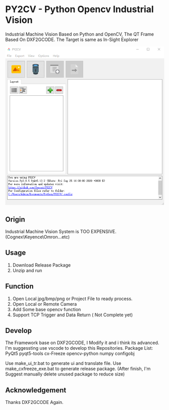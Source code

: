 # PY2CV - Python Opencv Industrial Vision

Industrial Machine Vision Based on Python and OpenCV, The QT Frame Based On DXF2GCODE. The Target is same as In-Sight Explorer

![](https://github.com/feecat/PY2CV/blob/master/DOC/Example_1.gif)

## Origin

Industrial Machine Vision System is TOO EXPENSIVE. (Cognex\Keyence\Omron\...etc)

## Usage

1. Download Release Package
2. Unzip and run

## Function

1. Open Local jpg/bmp/png or Project File to ready process.
2. Open Local or Remote Camera
3. Add Some base opencv function
4. Support TCP Trigger and Data Return ( Not Complete yet)

## Develop

The Framework base on DXF2GCODE, I Modify it and i think its advanced.
I'm suggessting use vscode to develop this Repositories.
Package List:
PyQt5
pyqt5-tools
cx-Freeze
opencv-python
numpy
configobj

Use make_ui_tr.bat to generate ui and translate file.
Use make_cxfreeze_exe.bat to generate release package. (After finish, I'm Suggest manually delete unused package to reduce size) 

## Acknowledgement

Thanks DXF2GCODE Again.